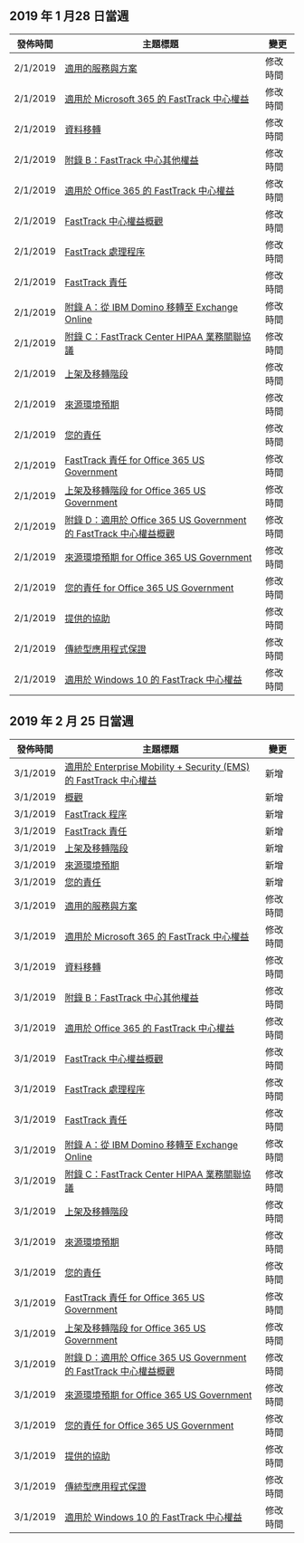 <!-- This file is generated automatically each week. Changes made to this file will be overwritten.-->




## <a name="week-of-january-28-2019"></a>2019 年 1 月28 日當週


| 發佈時間 |主題標題 | 變更 |
|------|------------|--------|
| 2/1/2019 | [適用的服務與方案](/FastTrack/m365-eligible-services-and-plans) | 修改時間 |
| 2/1/2019 | [適用於 Microsoft 365 的 FastTrack 中心權益](/FastTrack/m365-fasttrack-benefit-overview) | 修改時間 |
| 2/1/2019 | [資料移轉](/FastTrack/o365-data-migration) | 修改時間 |
| 2/1/2019 | [附錄 B：FastTrack 中心其他權益](/FastTrack/o365-fasttrack-additional-benefits) | 修改時間 |
| 2/1/2019 | [適用於 Office 365 的 FastTrack 中心權益](/FastTrack/o365-fasttrack-benefit-for-office-365) | 修改時間 |
| 2/1/2019 | [FastTrack 中心權益概觀](/FastTrack/o365-fasttrack-benefit-overview) | 修改時間 |
| 2/1/2019 | [FastTrack 處理程序](/FastTrack/o365-fasttrack-process) | 修改時間 |
| 2/1/2019 | [FastTrack 責任](/FastTrack/o365-fasttrack-responsibilities) | 修改時間 |
| 2/1/2019 | [附錄 A：從 IBM Domino 移轉至 Exchange Online](/FastTrack/o365-from-ibm-domino-to-exchange-online) | 修改時間 |
| 2/1/2019 | [附錄 C：FastTrack Center HIPAA 業務關聯協議](/FastTrack/o365-hipaa-business-associate-agreement) | 修改時間 |
| 2/1/2019 | [上架及移轉階段](/FastTrack/o365-onboarding-and-migration) | 修改時間 |
| 2/1/2019 | [來源環境預期](/FastTrack/o365-source-environment-expectations) | 修改時間 |
| 2/1/2019 | [您的責任](/FastTrack/o365-your-responsibilities) | 修改時間 |
| 2/1/2019 | [FastTrack 責任 for Office 365 US Government](/FastTrack/us-gov-appendix-fasttrack-responsibilities) | 修改時間 |
| 2/1/2019 | [上架及移轉階段 for Office 365 US Government](/FastTrack/us-gov-appendix-onboarding-and-migration) | 修改時間 |
| 2/1/2019 | [附錄 D：適用於 Office 365 US Government 的 FastTrack 中心權益概觀](/FastTrack/us-gov-appendix-overview) | 修改時間 |
| 2/1/2019 | [來源環境預期 for Office 365 US Government](/FastTrack/us-gov-appendix-source-environment-expectations) | 修改時間 |
| 2/1/2019 | [您的責任 for Office 365 US Government](/FastTrack/us-gov-appendix-your-responsibilities) | 修改時間 |
| 2/1/2019 | [提供的協助](/FastTrack/win-10-daa-assistance-offered) | 修改時間 |
| 2/1/2019 | [傳統型應用程式保證](/FastTrack/win-10-desktop-app-assure) | 修改時間 |
| 2/1/2019 | [適用於 Windows 10 的 FastTrack 中心權益](/FastTrack/win-10-fasttrack-benefit-for-windows-10) | 修改時間 |


## <a name="week-of-february-25-2019"></a>2019 年 2 月 25 日當週


| 發佈時間 |主題標題 | 變更 |
|------|------------|--------|
| 3/1/2019 | [適用於 Enterprise Mobility + Security (EMS) 的 FastTrack 中心權益](/FastTrack/ems-fasttrack-benefit-for-ems) | 新增 |
| 3/1/2019 | [概觀](/FastTrack/ems-fasttrack-benefit-overview) | 新增 |
| 3/1/2019 | [FastTrack 程序](/FastTrack/ems-fasttrack-process) | 新增 |
| 3/1/2019 | [FastTrack 責任](/FastTrack/ems-fasttrack-responsibilities) | 新增 |
| 3/1/2019 | [上架及移轉階段](/FastTrack/ems-onboarding-phases) | 新增 |
| 3/1/2019 | [來源環境預期](/FastTrack/ems-source-environment-expectations) | 新增 |
| 3/1/2019 | [您的責任](/FastTrack/ems-your-responsibilities) | 新增 |
| 3/1/2019 | [適用的服務與方案](/FastTrack/m365-eligible-services-and-plans) | 修改時間 |
| 3/1/2019 | [適用於 Microsoft 365 的 FastTrack 中心權益](/FastTrack/m365-fasttrack-benefit-overview) | 修改時間 |
| 3/1/2019 | [資料移轉](/FastTrack/o365-data-migration) | 修改時間 |
| 3/1/2019 | [附錄 B：FastTrack 中心其他權益](/FastTrack/o365-fasttrack-additional-benefits) | 修改時間 |
| 3/1/2019 | [適用於 Office 365 的 FastTrack 中心權益](/FastTrack/o365-fasttrack-benefit-for-office-365) | 修改時間 |
| 3/1/2019 | [FastTrack 中心權益概觀](/FastTrack/o365-fasttrack-benefit-overview) | 修改時間 |
| 3/1/2019 | [FastTrack 處理程序](/FastTrack/o365-fasttrack-process) | 修改時間 |
| 3/1/2019 | [FastTrack 責任](/FastTrack/o365-fasttrack-responsibilities) | 修改時間 |
| 3/1/2019 | [附錄 A：從 IBM Domino 移轉至 Exchange Online](/FastTrack/o365-from-ibm-domino-to-exchange-online) | 修改時間 |
| 3/1/2019 | [附錄 C：FastTrack Center HIPAA 業務關聯協議](/FastTrack/o365-hipaa-business-associate-agreement) | 修改時間 |
| 3/1/2019 | [上架及移轉階段](/FastTrack/o365-onboarding-and-migration) | 修改時間 |
| 3/1/2019 | [來源環境預期](/FastTrack/o365-source-environment-expectations) | 修改時間 |
| 3/1/2019 | [您的責任](/FastTrack/o365-your-responsibilities) | 修改時間 |
| 3/1/2019 | [FastTrack 責任 for Office 365 US Government](/FastTrack/us-gov-appendix-fasttrack-responsibilities) | 修改時間 |
| 3/1/2019 | [上架及移轉階段 for Office 365 US Government](/FastTrack/us-gov-appendix-onboarding-and-migration) | 修改時間 |
| 3/1/2019 | [附錄 D：適用於 Office 365 US Government 的 FastTrack 中心權益概觀](/FastTrack/us-gov-appendix-overview) | 修改時間 |
| 3/1/2019 | [來源環境預期 for Office 365 US Government](/FastTrack/us-gov-appendix-source-environment-expectations) | 修改時間 |
| 3/1/2019 | [您的責任 for Office 365 US Government](/FastTrack/us-gov-appendix-your-responsibilities) | 修改時間 |
| 3/1/2019 | [提供的協助](/FastTrack/win-10-daa-assistance-offered) | 修改時間 |
| 3/1/2019 | [傳統型應用程式保證](/FastTrack/win-10-desktop-app-assure) | 修改時間 |
| 3/1/2019 | [適用於 Windows 10 的 FastTrack 中心權益](/FastTrack/win-10-fasttrack-benefit-for-windows-10) | 修改時間 |

